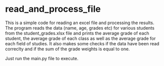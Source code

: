 # read_and_process_file
This is a simple code for reading an excel file and processing the results. The program reads the data (name, age, grades etc) for various students from the student_grades.xlsx file and prints the average grade of each student, the average grade of each class as well as the average grade for each field of studies. It also makes some checks if the data have been read correclty and if the sum of the grade weights is equal to one.

Just run the main.py file to execute. 
